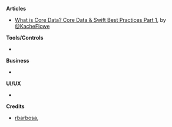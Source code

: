 **Articles**

* [What is Core Data? Core Data & Swift Best Practices Part 1](https://garglingwithrazorblades.wordpress.com/2015/08/27/36/), by [@KacheFlowe](https://twitter.com/KacheFlowe)

**Tools/Controls**

* 


**Business**

* 


**UI/UX**

*




**Credits**

*  [rbarbosa](https://github.com/rbarbosa), 